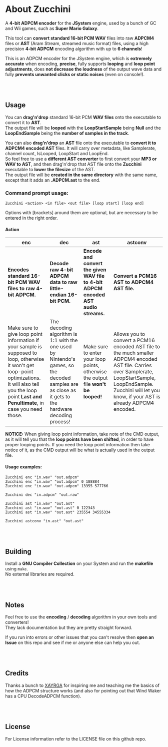 # About Zucchini

A **4-bit ADPCM encoder** for the **JSystem** engine, used by a bunch of GC and Wii games, such as **Super Mario Galaxy**.

This tool can **convert standard 16-bit PCM WAV** files into raw **ADPCM4** files or **AST** (Aram Stream, streamed music format) files, using a high precision **4-bit ADPCM** encoding algorithm with up to **6 channels**!

This is an ADPCM encoder for the JSystem engine, which is **extremely accurate** when encoding, **precise**, fully supports **looping** and **loop point adjustments**, does **not decrease the loudness** of the output wave data and fully **prevents unwanted clicks or static noises** (even on console!).

<br>
<br>

## Usage

You can **drag'n'drop** standard 16-bit PCM **WAV files** onto the executable to convert it to **AST**.<br>
The output file will be **looped** with the **LoopStartSample** being **Null** and the **LoopEndSample** being the **number of samples in the track**.

You can also **drag'n'drop** an **AST** file onto the executable to **convert it to ADPCM4 encoded AST** files. It will carry over metadata, like Samplerate, channel count, IsLooped, LoopStart and LoopEnd.<br>
So feel free to use a **different AST converter** to first convert your **MP3 or WAV to AST**, and then drag'n'drop that AST file onto the **Zucchini** executable to **lower the filesize** of the AST.<br>
The output file will be **created in the same directory** with the same name, except that it adds an **.ADPCM.ast** to the end.


### Command prompt usage:

```
Zucchini <action> <in file> <out file> [loop start] [loop end]
```

Options with [brackets] around them are optional, but are necessary to be entered in the right order.

#### Action
| enc   | dec  | ast  | astconv |
| ---- | ---- | ---- | --- |
| **Encodes standard 16-bit PCM WAV files to raw 4-bit ADPCM.** | **Decode raw 4-bit ADPCM data to raw little-endian 16-bit PCM.** | **Encode and convert the given WAV file to 4-bit ADPCM encoded AST audio streams.** | **Convert a PCM16 AST to ADPCM4 AST file.** |
| Make sure to give loop point information if your sample is supposed to loop, otherwise it won't get loop-point optimizations. It will also tell you the loop point **Last and Penultimate**, in case you need those. | The decoding algorithm is 1:1 with the one used by Nintendo's games, so the decoded samples are as close as it gets to the hardware decoding process! | Make sure to enter your loop points, otherwise the output file **won't be looped!** | Allows you to convert a PCM16 encoded AST file to the much smaller ADPCM4 encoded AST file. Carries over Samplerate, LoopStartSample, LoopEndSample. Zucchini will let you know, if your AST is already ADPCM4 encoded. |

**NOTICE:** When giving loop point information, take note of the CMD output, as it will tell you that the **loop points have been shifted**, in order to have proper looping points. If you need the loop point information then take notice of it, as the CMD output will be what is actually used in the output file.

#### Usage examples:

```
Zucchini enc "in.wav" "out.adpcm"
Zucchini enc "in.wav" "out.adpcm" 0 188884
Zucchini enc "in.wav" "out.adpcm" 13355 577766

Zucchini dec "in.adpcm" "out.raw"

Zucchini ast "in.wav" "out.ast"
Zucchini ast "in.wav" "out.ast" 0 122343
Zucchini ast "in.wav" "out.ast" 235554 34555334

Zucchini astconv "in.ast" "out.ast"
```

<br>
<br>

## Building
Install a **GNU Compiler Collection** on your System and run the **makefile** using ``make``.<br>
No external libraries are required.


<br>
<br>

## Notes
Feel free to use the **encoding** / **decoding** algorithm in your own tools and converters!<br>
They lack documentation but they are pretty straight forward.

If you run into errors or other issues that you can't resolve then **open an Issue** on this repo and see if me or anyone else can help you out.

<br>
<br>

## Credits

Thanks a bunch to [XAYRGA](https://github.com/XAYRGA) for inspiring me and teaching me the basics of how the ADPCM structure works (and also for pointing out that Wind Waker has a CPU DecodeADPCM function).

<br>
<br>

## License
For License information refer to the LICENSE file on this github repo.
